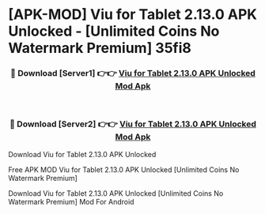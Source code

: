 # [APK-MOD] Viu for Tablet 2.13.0 APK Unlocked - [Unlimited Coins No Watermark Premium] 35fi8



<div align="center">
<h3>🔴 Download [Server1] 👉👉 <a href="https://momento.my/?title=Viu_for_Tablet_2.13.0_APK_Unlocked">Viu for Tablet 2.13.0 APK Unlocked Mod Apk</a></h3><br>

<h3>🔴 Download [Server2] 👉👉 <a href="https://momento.my/?title=Viu_for_Tablet_2.13.0_APK_Unlocked">Viu for Tablet 2.13.0 APK Unlocked Mod Apk</a></h3>
</div>



Download Viu for Tablet 2.13.0 APK Unlocked 

Free APK MOD Viu for Tablet 2.13.0 APK Unlocked [Unlimited Coins No Watermark Premium]

Download Viu for Tablet 2.13.0 APK Unlocked [Unlimited Coins No Watermark Premium] Mod For Android
